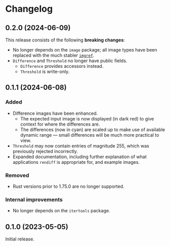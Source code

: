 # Changelog

## 0.2.0 (2024-06-09)

This release consists of the following **breaking changes**:

* No longer depends on the `image` package; all image types have been replaced with the much stabler [`imgref`](https://docs.rs/imgref/1/).
* `Difference` and `Threshold` no longer have public fields.
    * `Difference` provides accessors instead.
    * `Threshold` is write-only.

## 0.1.1 (2024-06-08)

### Added

* Difference images have been enhanced.
    * The expected input image is now displayed (in dark red) to give context for where the differences are.
    * The differences (now in cyan) are scaled up to make use of available dynamic range — small differences will be much more practical to view.
* `Threshold` may now contain entries of magnitude 255, which was previously rejected incorrectly.
* Expanded documentation, including further explanation of what applications `rendiff` is appropriate for, and example images.

### Removed

* Rust versions prior to 1.75.0 are no longer supported.

### Internal improvements

* No longer depends on the `itertools` package.

## 0.1.0 (2023-05-05)

Initial release.
